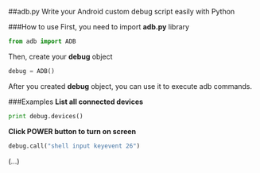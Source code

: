 ##adb.py
Write your Android custom debug script easily with Python

###How to use
First, you need to import **adb.py** library
```python
from adb import ADB
```

Then, create your **debug** object
```python
debug = ADB()
```

After you created **debug** object, you can use it to execute adb commands.

###Examples
**List all connected devices**
```python
print debug.devices()
```
**Click POWER button to turn on screen**
```python
debug.call("shell input keyevent 26")
```

(...)
